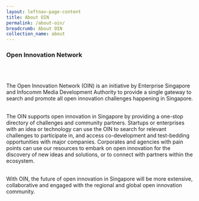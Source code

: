 ```yaml
---
layout: leftnav-page-content
title: About OIN
permalink: /about-oin/
breadcrumb: About OIN
collection_name: about
---
```

<p align="justify"><h3><b>Open Innovation Network</b></h3><br><br>

The Open Innovation Network (OIN) is an initiative by Enterprise Singapore and Infocomm Media Development Authority to provide a single gateway to search and promote all open innovation challenges happening in Singapore.<br><br>

The OIN supports open innovation in Singapore by providing a one-stop directory of challenges and community partners. Startups or enterprises with an idea or technology can use the OIN to search for relevant challenges to participate in, and access co-development and test-bedding opportunities with major companies. Corporates and agencies with pain points can use our resources to embark on open innovation for the discovery of new ideas and solutions, or to connect with partners within the ecosystem.<br><br>

With OIN, the future of open innovation in Singapore will be more extensive, collaborative and engaged with the regional and global open innovation community.</p>
